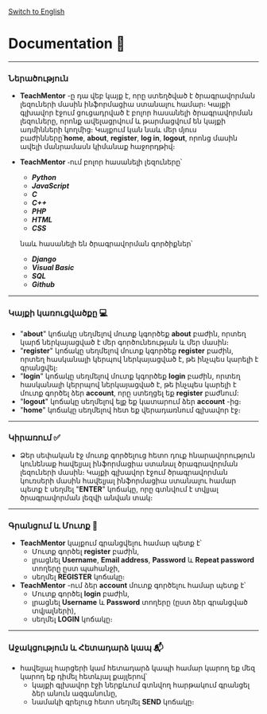 [Switch to English](docs/en/README.md)

# Documentation :page_facing_up:
___

### Ներածություն

* __TeachMentor__ -ը դա վեբ կայք է, որը ստեղծված է 
ծրագրավորման լեզուների մասին ինֆորմացիա ստանալու համար։
Կայքի գլխավոր էջում ցուցադրված է բոլոր հասանելի ծրագրավորման 
լեզուները, որոնք ավելացրվում և թարմացվում են կայքի ադմինների կողմից։
Կայքում կան նաև մեր մյուս բաժինները՝__home__, __about__, __register__, __log in__,
__logout__, որոնց մասին ավելի մանրամասն կիմանաք հաջորդթիվ։

* __TeachMentor__ ֊ում բոլոր հասանելի լեզուները՝
    * ___Python___
    * ___JavaScript___
    * ___C___
    * ___C++___
    * ___PHP___
    * ___HTML___
    * ___CSS___

    նաև հասանելի են ծրագրավորման գործիքներ՝
    * ___Django___
    * ___Visual Basic___
    * ___SQL___
    * ___Github___
___
### Կայքի կառուցվածքը  :computer:
* "__about__" կոճակը սեղմելով մուտք կգործեք __about__ 
բաժին, որտեղ կարճ ներկայացված է մեր գործունեության
և մեր մասին։
* "__register__" կոճակը սեղմելով մուտք կգործեք __register__ 
բաժին, որտեղ հասկանալի կերպով ներկայացված է, թե 
ինչպես կարելի է գրանցվել։
* "__login__" կոճակը սեղմելով մուտք կգործեք __login__ 
բաժին, որտեղ հասկանալի կերրպով ներկայացված է, թե
ինչպես կարելի է մուտք գործել ձեր __account__, որը ստեղցել եք
__register__ բաժնում:
* "__logout__" կոճակը սեղմելով ելք եք կատարում ձեր __account__ -ից։
* "__home__" կոճակը սեղմելով հետ եք վերադառնում գլխավոր էջ։
___
### Կիրառում :white_check_mark:

* Ձեր սեփական էջ մուտք գործելուց հետո դուք հնարավորություն կունենաք
հավելյալ ինֆորմացիա ստանալ ծրագրավորման լեզուների մասին։
Կայքի գլխավոր էջում ծրագրավորման կուռսերի մասին հավելյալ 
ինֆորմացիա ստանալու համար պետք է սեղմել "__ENTER__" կոճակը,
որը գտնվում է տվլյալ ծրագրավորման լեզվի անվան տակ։
___
### Գրանցում և Մուտք :e-mail:

* __TeachMentor__ կայքում գրանցվելու համար պետք է՝
  * Մուտք գործել __register__ բաժին,
  * լրացնել __Username__, __Email address__, __Password__ և
  __Repeat password__ տողերը ըստ պահանջի,
  * սեղմել __REGISTER__ կոճակը։
* __TeachMentor__ -ում ձեր __account__ մուտք գործելու համար պետք է՝
  * Մուտք գործել __login__ բաժին,
  * լրացնել __Username__ և __Password__ տողերը (ըստ
  ձեր գրանցված տվյալների),
  * սեղմել __LOGIN__ կոճակը։
___
### Աջակցություն և Հետադարձ կապ :mailbox_with_mail:

* հավելյալ հարցերի կամ հետադարձ կապի համար կարող եք մեզ կարող եք դիմել հետևյալ քայլերով՝
  * կայքի գլխավոր էջի ներքևում գտնվող հարթակում
  գրանցել ձեր անուն ազգանունը,
  * նամակի գրելուց հետո սեղմել __SEND__ կոճակը։

